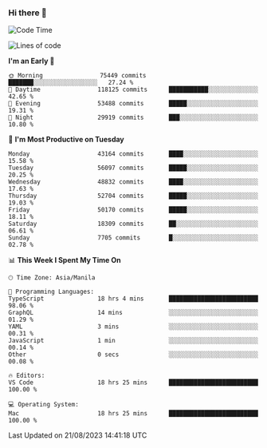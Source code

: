 ### Hi there 👋

<!--START_SECTION:waka-->
![Code Time](http://img.shields.io/badge/Code%20Time-4%2C249%20hrs%2044%20mins-blue)

![Lines of code](https://img.shields.io/badge/From%20Hello%20World%20I%27ve%20Written-105.9%20million%20lines%20of%20code-blue)

**I'm an Early 🐤** 

```text
🌞 Morning                75449 commits       ███████░░░░░░░░░░░░░░░░░░   27.24 % 
🌆 Daytime                118125 commits      ███████████░░░░░░░░░░░░░░   42.65 % 
🌃 Evening                53488 commits       █████░░░░░░░░░░░░░░░░░░░░   19.31 % 
🌙 Night                  29919 commits       ███░░░░░░░░░░░░░░░░░░░░░░   10.80 % 
```
📅 **I'm Most Productive on Tuesday** 

```text
Monday                   43164 commits       ████░░░░░░░░░░░░░░░░░░░░░   15.58 % 
Tuesday                  56097 commits       █████░░░░░░░░░░░░░░░░░░░░   20.25 % 
Wednesday                48832 commits       ████░░░░░░░░░░░░░░░░░░░░░   17.63 % 
Thursday                 52704 commits       █████░░░░░░░░░░░░░░░░░░░░   19.03 % 
Friday                   50170 commits       █████░░░░░░░░░░░░░░░░░░░░   18.11 % 
Saturday                 18309 commits       ██░░░░░░░░░░░░░░░░░░░░░░░   06.61 % 
Sunday                   7705 commits        █░░░░░░░░░░░░░░░░░░░░░░░░   02.78 % 
```


📊 **This Week I Spent My Time On** 

```text
🕑︎ Time Zone: Asia/Manila

💬 Programming Languages: 
TypeScript               18 hrs 4 mins       █████████████████████████   98.06 % 
GraphQL                  14 mins             ░░░░░░░░░░░░░░░░░░░░░░░░░   01.29 % 
YAML                     3 mins              ░░░░░░░░░░░░░░░░░░░░░░░░░   00.31 % 
JavaScript               1 min               ░░░░░░░░░░░░░░░░░░░░░░░░░   00.14 % 
Other                    0 secs              ░░░░░░░░░░░░░░░░░░░░░░░░░   00.08 % 

🔥 Editors: 
VS Code                  18 hrs 25 mins      █████████████████████████   100.00 % 

💻 Operating System: 
Mac                      18 hrs 25 mins      █████████████████████████   100.00 % 
```


 Last Updated on 21/08/2023 14:41:18 UTC
<!--END_SECTION:waka-->


<!--
**rad182/rad182** is a ✨ _special_ ✨ repository because its `README.md` (this file) appears on your GitHub profile.

Here are some ideas to get you started:

- 🔭 I’m currently working on ...
- 🌱 I’m currently learning ...
- 👯 I’m looking to collaborate on ...
- 🤔 I’m looking for help with ...
- 💬 Ask me about ...
- 📫 How to reach me: ...
- 😄 Pronouns: ...
- ⚡ Fun fact: ...
-->
